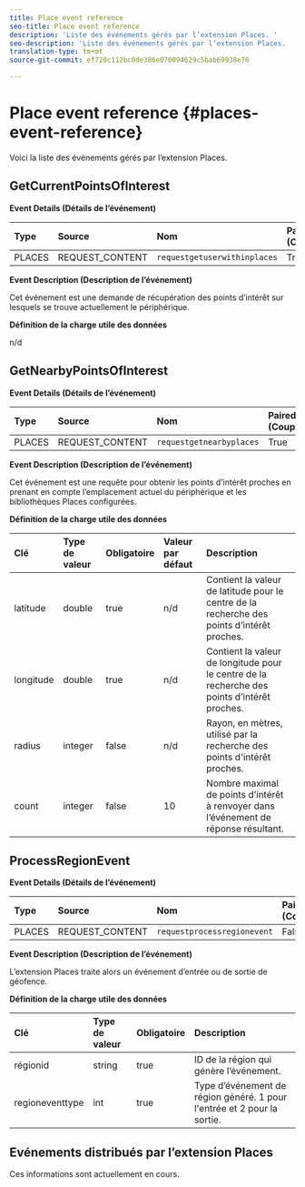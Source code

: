 ```yaml
---
title: Place event reference
seo-title: Place event reference
description: 'Liste des événements gérés par l’extension Places. '
seo-description: 'Liste des événements gérés par l’extension Places.  '
translation-type: tm+mt
source-git-commit: ef720c112bc0de386e070094629c5bab69938e76

---
```



# Place event reference {#places-event-reference}

Voici la liste des événements gérés par l’extension Places.

## GetCurrentPointsOfInterest

**Event Details (Détails de l’événement)**

| Type | Source | Nom | Paired (Couplé) |
| :--- | :--- | :--- | :--- |
| PLACES | REQUEST_CONTENT | `requestgetuserwithinplaces` | True |

**Event Description (Description de l’événement)**

Cet événement est une demande de récupération des points d’intérêt sur lesquels se trouve actuellement le périphérique.

**Définition de la charge utile des données**

n/d

## GetNearbyPointsOfInterest

**Event Details (Détails de l’événement)**

| Type | Source | Nom | Paired (Couplé) |
| :--- | :--- | :--- | :--- |
| PLACES | REQUEST_CONTENT | `requestgetnearbyplaces` | True |

**Event Description (Description de l’événement)**

Cet événement est une requête pour obtenir les points d’intérêt proches en prenant en compte l’emplacement actuel du périphérique et les bibliothèques Places configurées.

**Définition de la charge utile des données**

| Clé | Type de valeur | Obligatoire | Valeur par défaut | Description |
| :--- | :--- | :--- | :--- | :--- |
| latitude | double | true | n/d | Contient la valeur de latitude pour le centre de la recherche des points d’intérêt proches. |
| longitude | double | true | n/d | Contient la valeur de longitude pour le centre de la recherche des points d’intérêt proches. |
| radius | integer | false | n/d | Rayon, en mètres, utilisé par la recherche des points d'intérêt proches. |
| count | integer | false | 10 | Nombre maximal de points d’intérêt à renvoyer dans l’événement de réponse résultant. |

## ProcessRegionEvent

**Event Details (Détails de l’événement)**

| Type | Source | Nom | Paired (Couplé) |
| :--- | :--- | :--- | :--- |
| PLACES | REQUEST_CONTENT | `requestprocessregionevent` | False |

**Event Description (Description de l’événement)**

L’extension Places traite alors un événement d’entrée ou de sortie de géofence.

**Définition de la charge utile des données**

| Clé | Type de valeur | Obligatoire | Description |
| :--- | :--- | :--- | :--- |
| régionid | string | true | ID de la région qui génère l’événement. |
| regioneventtype | int | true | Type d’événement de région généré. 1 pour l'entrée et 2 pour la sortie. |

## Evénements distribués par l’extension Places

Ces informations sont actuellement en cours.


